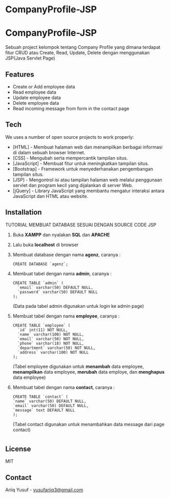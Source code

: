 # CompanyProfile-JSP

# CompanyProfile-JSP
Sebuah project kelompok tentang Company Profile yang dimana terdapat fitur CRUD atau Create, Read, Update, Delete dengan menggunakan JSP(Java Servlet Page)


## Features

- Create or Add employee data
- Read employee data
- Update employee data
- Delete employee data
- Read incoming message from form in the contact page

## Tech

We uses a number of open source projects to work properly:

- [HTML] - Membuat halaman web dan menampilkan berbagai informasi di dalam sebuah browser Internet.
- [CSS] - Mengubah serta mempercantik tampilan situs.
- [JavaScript] - Membuat fitur untuk meningkatkan tampilan situs.
- [Bootstrap] - Framework untuk menyederhanakan pengembangan tampilan situs.
- [JSP] - Mengontrol isi atau tampilan halaman web melalui penggunaan servlet dan program kecil yang dijalankan di server Web.
- [jQuery] - Library JavaScript yang membantu mengatur interaksi antara JavaScript dan HTML atau website.


## Installation

TUTORIAL MEMBUAT DATABASE SESUAI DENGAN SOURCE CODE JSP
1. Buka **XAMPP** dan nyalakan **SQL** dan **APACHE**
2. Lalu buka **localhost** di browser
3. Membuat database dengan nama **agenz**, caranya :
    ```
    CREATE DATABASE `agenz`;
    ```

4. Membuat tabel dengan nama **admin**, caranya :
    ```
    CREATE TABLE `admin` (
      `email` varchar(50) DEFAULT NULL,
      `password` varchar(50) DEFAULT NULL
    );
    ```
    (Data pada tabel admin digunakan untuk login ke admin page)

4. Membuat tabel dengan nama **employee**, caranya :
    ```
    CREATE TABLE `employee` (
      `id` int(11) NOT NULL,
      `name` varchar(100) NOT NULL,
      `email` varchar(50) NOT NULL,
      `phone` varchar(18) NOT NULL,
      `department` varchar(50) NOT NULL,
      `address` varchar(100) NOT NULL
    );
    ```
    (Tabel employee digunakan untuk **menambah** data employee, **menampilkan** data employee, **merubah** data employe, dan **menghapus** data employee)

5. Membuat tabel dengan nama **contact**, caranya :
    ```
    CREATE TABLE `contact` (
    `name` varchar(50) DEFAULT NULL,
    `email` varchar(50) DEFAULT NULL,
    `message` text DEFAULT NULL
    );
    ```
    (Tabel contact digunakan untuk menambahkan data message dari page contact)


#

## License

MIT

## Contact
Ariiq Yusuf - yusufariiq3@gmail.com
